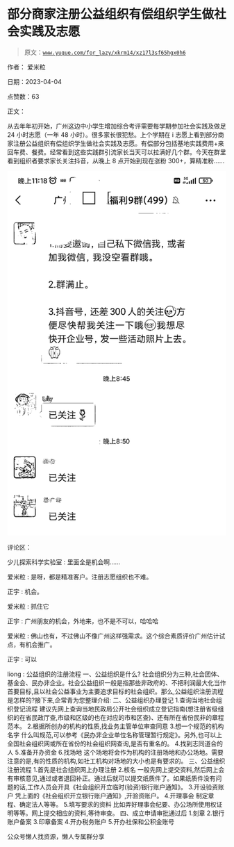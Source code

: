 # 部分商家注册公益组织有偿组织学生做社会实践及志愿

> 原文：[`www.yuque.com/for_lazy/xkrm14/xz17l3sf65hgx0h6`](https://www.yuque.com/for_lazy/xkrm14/xz17l3sf65hgx0h6)

作者： 爱米粒

日期：2023-04-04

点赞数：63

正文：

从去年年初开始，广州这边中小学生增加综合考评需要每学期参加社会实践及做足 24 小时志愿（一年 48 小时）。很多家长很犯愁。上个学期在 i 志愿上看到部分商家注册公益组织有偿组织学生做社会实践及志愿。有偿部分包括基地实践费用+来回车费、餐费。经常看到这些实践群引流家长当天可以拉满好几个群。今天在群里看到组织者要求家长关注抖音，从晚上 8 点开始到现在涨粉 300+，算精准粉……

![](img/9938d320570e58d67db34b0f7994857e.png)

评论区：

少儿探索科学实验室 : 里面全是机会啊……

爱米粒 : 是呀，都是精准客户。注册志愿组织也不难。

正宇 : 机会。

爱米粒 : 抓住它

正宇 : 广州朋友的机会，外地来，也不是不可以，哈哈哈

爱米粒 : 佛山也有，不过佛山不像广州这样强需求。这个综合素质评价广州估计试点，有机会推广。

正宇 : 可以

liong : 公益组织的注册流程 一、公益组织是什么? 社会组织分为三种,社会团体、基金会、民办非企业。社会公益组织一般是指那些非政府的、不把利润最大化当作首要目标,且以社会公益事业为主要追求目标的社会组织。那么,公益组织注册流程是怎样的?接下来,企常青为您整理介绍: 二、公益组织办理登记 1.查询当地社会组织登记流程 建议先网上查询当地民政局公开社会组织成立登记指南(想注册省级组织的在省民政厅查,市级和区级的也在对应的市和区查)、还有所在省份民非的章程范本。 2.根据所创办的机构的性质,找业务主管单位审查同意 3.想一个规范的机构名字 什么叫规范,可以参考《民办非企业单位名称管理暂行规定》。另外,也可以上全国社会组织网或所在省份的社会组织网查询,是否有重名的。 4.找到志同道合的人 5.准备开办资金 6.找场地 这个场地将会作为机构的注册场地和办公场地。需要注意的是,有的性质的机构,如社工机构对场地的大小也是有要求的。 三、公益组织注册流程 1.首先是社会组织网上办理注册 2.核名 一般先网上提交资料,然后网上会有审核意见,通过或者退回补正。通过后就可以提交纸质件了。如果纸质件没有问题的话,工作人员会开具《社会组织开立临时(验资)银行账户通知》。 3.开设验资账户 凭上面的《社会组织开立银行账户通知》,开验资账户。 4.开理事会 制定章程、确定法人等等。 5.填写要求的资料 比如弄好理事会纪要、办公场所使用权证明等等。网上提交相应的资料,等待审查。 四、成立申请审批通过后 1.刻章 2.银行账户备案 3.印章备案 4.开办税务账户 5.开办社保和公积金账号

公众号懒人找资源，懒人专属群分享

